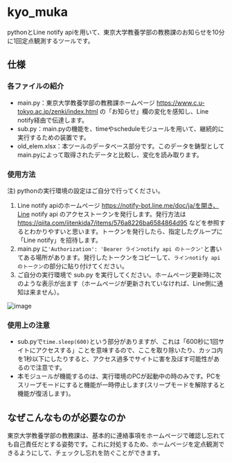 # kyo_muka
pythonとLine notify apiを用いて、東京大学教養学部の教務課のお知らせを10分に1回定点観測するツールです。
## 仕様
### 各ファイルの紹介
- main.py：東京大学教養学部の教務課ホームページ https://www.c.u-tokyo.ac.jp/zenki/index.html の「お知らせ」欄の変化を感知し、Line notify経由で伝達します。
- sub.py：main.pyの機能を、timeやscheduleモジュールを用いて、継続的に実行するための装置です。
- old_elem.xlsx：本ツールのデータベース部分です。このデータを鋳型としてmain.pyによって取得されたデータと比較し、変化を読み取ります。
### 使用方法
注) pythonの実行環境の設定はご自分で行ってください。
1. Line notify apiのホームページ https://notify-bot.line.me/doc/ja/を開き、Line notify api のアクセストークンを発行します。発行方法は https://qiita.com/iitenkida7/items/576a8226ba6584864d95 などを参照するとわかりやすいと思います。トークンを発行したら、指定したグループに「Line notify」を招待します。
2. main.py に```'Authorization': 'Bearer ラインnotify api のトークン'```と書いてある場所があります。発行したトークンをコピーして、`ラインnotify api のトークン`の部分に貼り付けてください。
3. ご自分の実行環境で sub.py を実行してください。ホームページ更新時に次のような表示が出ます（ホームページが更新されていなければ、Line側に通知は来ません）。

![image](https://user-images.githubusercontent.com/125573400/231678976-3a74173f-898c-4caf-b577-42b4be1e28b1.png)

### 使用上の注意
- sub.pyで`time.sleep(600)`という部分がありますが、これは「600秒に1回サイトにアクセスする」ことを意味するので、ここを取り除いたり、カッコ内を1秒以下にしたりすると、アクセス過多でサイトに害を及ぼす可能性があるので注意です。
- 本モジュールが機能するのは、実行環境のPCが起動中の時のみです。PCをスリープモードにすると機能が一時停止します(スリープモードを解除すると機能が復活します)。

## なぜこんなものが必要なのか
東京大学教養学部の教務課は、基本的に連絡事項をホームページで確認し忘れても自己責任だとする姿勢です。これに対処するため、ホームページを定点観測できるようにして、チェックし忘れを防ぐことができます。
